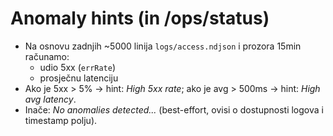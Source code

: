 # Anomaly hints (in /ops/status)
- Na osnovu zadnjih ~5000 linija `logs/access.ndjson` i prozora 15min računamo:
  - udio 5xx (`errRate`)
  - prosječnu latenciju
- Ako je 5xx > 5% → hint: *High 5xx rate*; ako je avg > 500ms → hint: *High avg latency*.
- Inače: *No anomalies detected...* (best-effort, ovisi o dostupnosti logova i timestamp polju).
